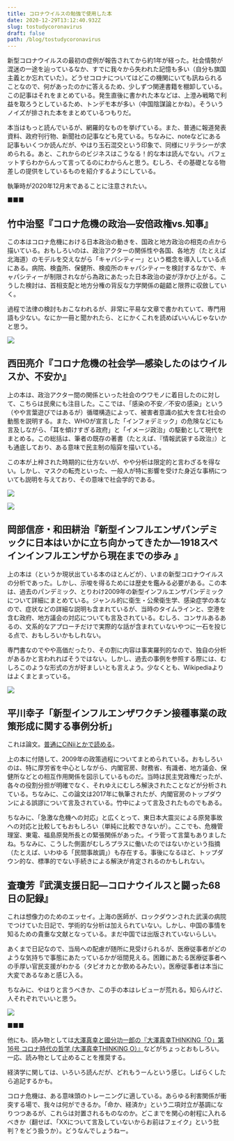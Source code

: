 ```yaml
---
title: コロナウイルスの勉強で使用した本
date: 2020-12-29T13:12:40.932Z
slug: tostudycoronavirus
draft: false
path: /blog/tostudycoronavirus
---
```

新型コロナウイルスの最初の症例が報告されてから約1年が経った。社会情勢が混迷の一途を辿っているなか、すでに我々から失われた記憶も多い（自分も旗国主義とか忘れていた）。どうせコロナについてはどこの機関にいても訊ねられることなので、何があったのかに答えるため、少しずつ関連書籍を棚卸している。この記事はそれをまとめている。発生直後に書かれた本などは、上澄み戦略で利益を取ろうとしているため、トンデモ本が多い（中国陰謀論とかね）。そういうノイズが排された本をまとめているつもりだ。

本当はもっと読んでいるが、網羅的なものを挙げている。また、普通に報道発表資料、政府刊行物、新聞社の記事なども見ている。ちなみに、noteなどにある記事もいくつか読んだが、やはり玉石混交という印象で、同様にリテラシーが求められる。あと、これからのビジネスはこうなる！的な本は読んでない。バフェットすらわからんって言ってるのにわからんと思う。むしろ、その基礎となる物差しの提供をしているものを紹介するようにしている。

執筆時が2020年12月末であることに注意されたい。

■■■

## 竹中治堅『コロナ危機の政治―安倍政権vs.知事』

この本はコロナ危機における日本政治の動きを、国政と地方政治の相克の点から描いている。おもしろいのは、政治アクターの関係性や各国、各地方（たとえば北海道）のモデルを交えながら「キャパシティー」という概念を導入している点にある。病院、検査所、保健所、検疫所のキャパシティーを検討するなかで、キャパシティーが制限されながら為政にあたった日本政治の姿が浮かび上がる。こうした検討は、首相支配と地方分権の背反な力学関係の齟齬と限界に収斂していく。

過程で法律の検討もおこなわれるが、非常に平易な文章で書かれていて、専門用語も少ない。なにか一冊と聞かれたら、とにかくこれを読めばいいんじゃないかと思う。

<a href="https://www.amazon.co.jp/dp/4121026209/ref=as_li_ss_il?&linkCode=li2&tag=hawkingkami-22&linkId=f1916a9c5d2ecbe65c4f7e664912b82f&language=ja_JP" target="_blank"><img border="0" src="//ws-fe.amazon-adsystem.com/widgets/q?_encoding=UTF8&ASIN=4121026209&Format=_SL160_&ID=AsinImage&MarketPlace=JP&ServiceVersion=20070822&WS=1&tag=hawkingkami-22&language=ja_JP" ></a><img src="https://ir-jp.amazon-adsystem.com/e/ir?t=hawkingkami-22&language=ja_JP&l=li2&o=9&a=4121026209" width="1" height="1" border="0" alt="" style="border:none !important; margin:0px !important;" />

## 西田亮介『コロナ危機の社会学―感染したのはウイルスか、不安か』

上の本は、政治アクター間の関係といった社会のウワモノに着目したのに対して、こちらは民衆にも注目した。ここでは、「感染の不安／不安の感染」という（やや言葉遊びではあるが）循環構造によって、被害者意識の拡大を含む社会の動態を説明する。また、WHOが宣言した「インフォデミック」の危険などにも言及しながら、「耳を傾けすぎる政府」と「イメージ政治」の駆動として現代をまとめる。この総括は、筆者の既存の著書（たとえば、『情報武装する政治』）とも通底しており、ある意味で民主制の陥穽を描いている。

この本が上梓された時期的に仕方ないが、やや分析は限定的と言わざるを得ない。しかし、マスクの転売といった、一般人が特に影響を受けた身近な事柄についても説明を与えており、その意味で社会学的である。

<a href="https://www.amazon.co.jp/dp/402251695X/ref=as_li_ss_il?&linkCode=li2&tag=hawkingkami-22&linkId=d554dbda7479971ce5f0cef65c028e81&language=ja_JP" target="_blank"><img border="0" src="//ws-fe.amazon-adsystem.com/widgets/q?_encoding=UTF8&ASIN=402251695X&Format=_SL160_&ID=AsinImage&MarketPlace=JP&ServiceVersion=20070822&WS=1&tag=hawkingkami-22&language=ja_JP" ></a><img src="https://ir-jp.amazon-adsystem.com/e/ir?t=hawkingkami-22&language=ja_JP&l=li2&o=9&a=402251695X" width="1" height="1" border="0" alt="" style="border:none !important; margin:0px !important;" />

<a href="https://www.amazon.co.jp/dp/B07BHLFDRL/ref=as_li_ss_il?&linkCode=li2&tag=hawkingkami-22&linkId=e21a281457902b2151ae4ac33b99a057&language=ja_JP" target="_blank"><img border="0" src="//ws-fe.amazon-adsystem.com/widgets/q?_encoding=UTF8&ASIN=B07BHLFDRL&Format=_SL160_&ID=AsinImage&MarketPlace=JP&ServiceVersion=20070822&WS=1&tag=hawkingkami-22&language=ja_JP" ></a><img src="https://ir-jp.amazon-adsystem.com/e/ir?t=hawkingkami-22&language=ja_JP&l=li2&o=9&a=B07BHLFDRL" width="1" height="1" border="0" alt="" style="border:none !important; margin:0px !important;" />

## 岡部信彦・和田耕治『新型インフルエンザパンデミックに日本はいかに立ち向かってきたか―1918スペインインフルエンザから現在までの歩み 』

上の本は（というか現状出ている本のほとんどが）、いまの新型コロナウイルスの分析であった。しかし、示唆を得るためには歴史を鑑みる必要がある。この本は、過去のパンデミック、とりわけ2009年の新型インフルエンザパンデミックについて詳細にまとめている。ジャンル的に衛生・公衆衛生学、感染症学の本なので、症状などの詳細な説明も含まれているが、当時のタイムラインと、空港を含む政府、地方議会の対応についても言及されている。むしろ、コンサルあるあるの、文系的なアプローチだけで実際的な話が含まれていないやつに一石を投じる点で、おもしろいかもしれない。

専門書なのでやや高価だったり、その割に内容は事実羅列的なので、独自の分析があるかと言われればそうではない。しかし、過去の事例を参照する際には、むしろこのような形式の方が好ましいとも言えよう。少なくとも、Wikipediaよりはよくまとまっている。

<a href="https://www.amazon.co.jp/dp/4525185511/ref=as_li_ss_il?&linkCode=li2&tag=hawkingkami-22&linkId=7c0fafbf44685cdd2da0e533f0f4a673&language=ja_JP" target="_blank"><img border="0" src="//ws-fe.amazon-adsystem.com/widgets/q?_encoding=UTF8&ASIN=4525185511&Format=_SL160_&ID=AsinImage&MarketPlace=JP&ServiceVersion=20070822&WS=1&tag=hawkingkami-22&language=ja_JP" ></a><img src="https://ir-jp.amazon-adsystem.com/e/ir?t=hawkingkami-22&language=ja_JP&l=li2&o=9&a=4525185511" width="1" height="1" border="0" alt="" style="border:none !important; margin:0px !important;" />

## 平川幸子「新型インフルエンザワクチン接種事業の政策形成に関する事例分析」

これは論文。[普通にCiNiiとかで読める](https://ci.nii.ac.jp/lognavi?name=crossref&id=info:doi/10.15002/00013785)。

上の本に付随して、2009年の政策過程についてまとめられている。おもしろいのは、特に厚労省を中心としながら、内閣官房、財務省、有識者、地方議会、保健所などとの相互作用関係を図示しているものだ。当時は民主党政権だったが、各々の役割分担が明確でなく、それゆえにむしろ解決されたことなどが分析されている。ちなみに、この論文は2017年に執筆されたが、内閣官房のトップダウンによる誤謬について言及されている。竹中によって言及されたものでもある。

ちなみに、「急激な危機への対応」と広くとって、東日本大震災による原発事故への対応と比較してもおもしろい（単純に比較できないが）。ここでも、危機管理室、東電、福島原発所長との緊張関係があった。イラ菅って言葉もありましたね。ちなみに、こうした側面がむしろプラスに働いたのではないかという指摘（たとえば、いわゆる「民間事故調」）も存在する。事後になるほど、トップダウン的な、標準的でない手続きによる解決が肯定されるのかもしれない。

## 査瓊芳『武漢支援日記―コロナウイルスと闘った68日の記録』

これは想像力のためのエッセイ。上海の医師が、ロックダウンされた武漢の病院でつけていた日記で、学術的な分析は加えられていない。しかし、中国の事情を知るための貴重な文献となっている。まだ中国では出版されていないらしい。

あくまで日記なので、当局への配慮が随所に見受けられるが、医療従事者がどのような気持ちで事態にあたっているかが垣間見える。困難にあたる医療従事者への手厚い官民支援がわかる（タピオカとか飲めるみたい）。医療従事者は本当に大変であるなあと感じ入る。

ちなみに、やはりと言うべきか、この手の本はレビューが荒れる。知らんけど、人それぞれでいいと思う。


<a href="https://www.amazon.co.jp/dp/4000614320/ref=as_li_ss_il?&linkCode=li2&tag=hawkingkami-22&linkId=85a5d981d6603fb808cb48f0cd73cae9&language=ja_JP" target="_blank"><img border="0" src="//ws-fe.amazon-adsystem.com/widgets/q?_encoding=UTF8&ASIN=4000614320&Format=_SL160_&ID=AsinImage&MarketPlace=JP&ServiceVersion=20070822&WS=1&tag=hawkingkami-22&language=ja_JP" ></a><img src="https://ir-jp.amazon-adsystem.com/e/ir?t=hawkingkami-22&language=ja_JP&l=li2&o=9&a=4000614320" width="1" height="1" border="0" alt="" style="border:none !important; margin:0px !important;" />

■■■

他にも、読み物としては[大澤真幸と國分功一郎の『大澤真幸THINKING「O」第16号 コロナ時代の哲学 (大澤真幸THINKING O）』](https://amzn.to/34SFxWl)などがちょっとおもしろい。一応、読み物として止めることを推奨する。

経済学に関しては、いろいろ読んだが、どれもうーんという感じ。しばらくしたら追記するかも。

コロナ危機は、ある意味頭のトレーニングに適している。あらゆる利害関係が衝突する場で、我々は何ができるか。「命か、経済か」という二項対立が基調になりつつあるが、これらは対置されるものなのか。どこまでを関心の射程に入れるべきか（翻せば、「XXについて言及していないからお前はフェイク」という批判？をどう扱うか）。どうなんでしょうねー。